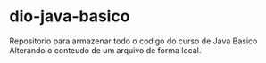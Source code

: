 # dio-java-basico
Repositorio para armazenar todo o codigo do curso de Java Basico
Alterando o conteudo de um arquivo de forma local.